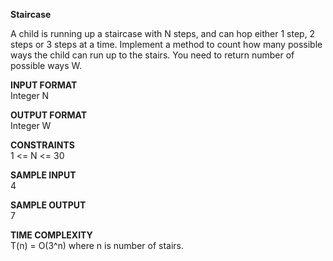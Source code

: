 **Staircase**

A child is running up a staircase with N steps, and can hop either 1 step, 2 steps or 3 steps at a time. Implement a method to count how many possible ways the child can run up to the stairs. You need to return number of possible ways W.

**INPUT FORMAT**\
Integer N

**OUTPUT FORMAT**\
Integer W

**CONSTRAINTS**\
1 <= N <= 30

**SAMPLE INPUT**\
4

**SAMPLE OUTPUT**\
7

**TIME COMPLEXITY**\
T(n) = O(3^n) where n is number of stairs.